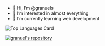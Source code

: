 - 👋 Hi, I’m @granuels
- 👀 I’m interested in almost everything
- 🌱 I’m currently learning web development

![Top Languages Card](https://github-readme-stats.vercel.app/api/top-langs/?username=granuels)

[![granuel's repository](https://github-readme-stats.vercel.app/api/pin/?username=granuels&repo=DrumKit&show_owner=true)](https://github.com/granuels/DrumKit)

<!---
granuels/granuels is a ✨ special ✨ repository because its `README.md` (this file) appears on your GitHub profile.
You can click the Preview link to take a look at your changes.
--->
